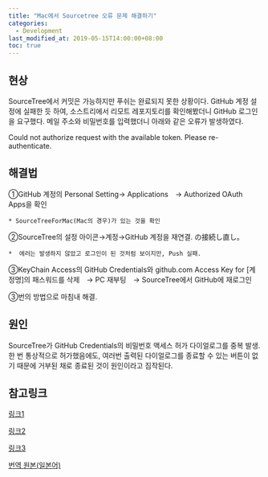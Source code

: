```yaml
---
title: "Mac에서 Sourcetree 오류 문제 해결하기"
categories: 
  - Development
last_modified_at: 2019-05-15T14:00:00+08:00
toc: true
---
```


현상
----
SourceTree에서 커밋은 가능하지만 푸쉬는 완료되지 못한 상황이다. 
GitHub 계정 설정에 실패한 듯 하여, 소스트리에서 리모트 레포지토리를 확인해봤더니 GitHub 로그인을 요구했다. 
메일 주소와 비밀번호를 입력했더니 아래와 같은 오류가 발생하였다. 

Could not authorize request with the available token. Please re-authenticate.


해결법
------
①GitHub 계정의 Personal Setting→ Applications　→ Authorized OAuth Apps을 확인

    * SourceTreeForMac(Mac의 경우)가 있는 것을 확인 


②SourceTree의 설정 아이콘→계정→GitHub 계정을 재연결. の接続し直し。

    *  에러는 발생하지 않았고 로그인이 된 것처럼 보이지만, Push 실패.


③KeyChain Access의 GitHub Credentials와 github.com Access Key for [계정명]의 패스워드를 삭제　→ PC 재부팅　→ SourceTree에서 GitHub에 재로그인 


③번의 방법으로 마침내 해결.


원인
----
SourceTree가 GitHub Credentials의 비밀번호 액세스 허가 다이얼로그를 중복 발생.
한 번 통상적으로 허가했음에도, 여러번 출력된 다이얼로그를 종료할 수 있는 버튼이 없기 때문에 거부된 채로 종료된 것이 원인이라고 짐작된다. 


참고링크
-------
[링크1](https://community.atlassian.com/t5/Sourcetree-questions/Getting-quot-Could-not-authorize-request-with-the-available/qaq-p/708633)

[링크2](https://community.atlassian.com/t5/Sourcetree-questions/Authentication-issue-accessing-GitHub-repos/qaq-p/397660)

[링크3](https://stackoverflow.com/questions/23039133/github-sourcetree-getting-unauthorized-error)



[번역 원본(일본어)](https://qiita.com/iKimishima/items/387ccd8b2172c683c5ea)

